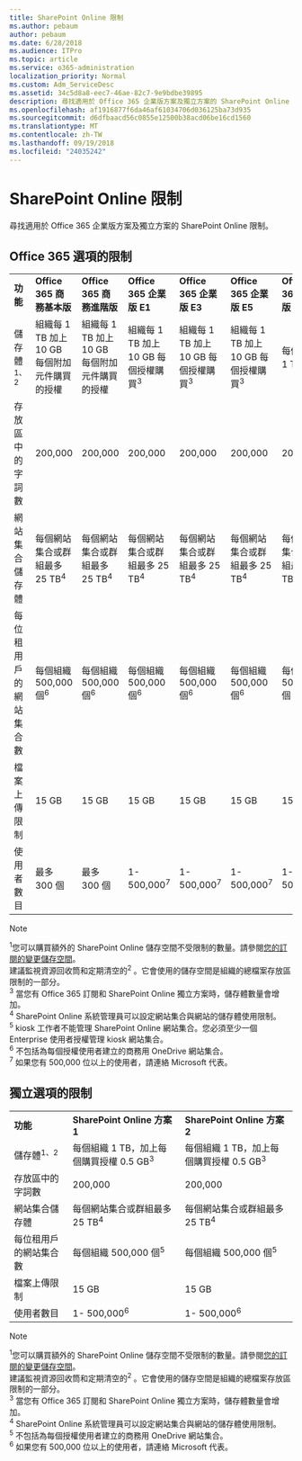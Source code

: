 ```yaml
---
title: SharePoint Online 限制
ms.author: pebaum
author: pebaum
ms.date: 6/28/2018
ms.audience: ITPro
ms.topic: article
ms.service: o365-administration
localization_priority: Normal
ms.custom: Adm_ServiceDesc
ms.assetid: 34c5d8a8-eec7-46ae-82c7-9e9bdbe39895
description: 尋找適用於 Office 365 企業版方案及獨立方案的 SharePoint Online 限制。
ms.openlocfilehash: af1916877f6da46af61034706d036125ba73d935
ms.sourcegitcommit: d6dfbaacd56c0855e12500b38acd06be16cd1560
ms.translationtype: MT
ms.contentlocale: zh-TW
ms.lasthandoff: 09/19/2018
ms.locfileid: "24035242"
---
```

# <a name="sharepoint-online-limits"></a>SharePoint Online 限制

尋找適用於 Office 365 企業版方案及獨立方案的 SharePoint Online 限制。
  
## <a name="limits-for-office-365-options"></a>Office 365 選項的限制

||||||||
|:-----|:-----|:-----|:-----|:-----|:-----|:-----|
|**功能** <br/> |**Office 365 商務基本版** <br/> |**Office 365 商務進階版** <br/> |**Office 365 企業版 E1** <br/> |**Office 365 企業版 E3** <br/> |**Office 365 企業版 E5** <br/> |**Office 365 企業版 F1** <br/> |
|儲存體<sup>1、2</sup> <br/> |組織每 1 TB 加上 10 GB 每個附加元件購買的授權  <br/> |組織每 1 TB 加上 10 GB 每個附加元件購買的授權  <br/> |組織每 1 TB 加上 10 GB 每個授權購買<sup>3</sup> <br/> |組織每 1 TB 加上 10 GB 每個授權購買<sup>3</sup> <br/> |組織每 1 TB 加上 10 GB 每個授權購買<sup>3</sup> <br/> |每個組織 1 TB <sup>3</sup> <br/> |
|存放區中的字詞數  <br/> |200,000  <br/> |200,000  <br/> |200,000  <br/> |200,000  <br/> |200,000  <br/> |200,000  <br/> |
|網站集合儲存體  <br/> |每個網站集合或群組最多 25 TB<sup>4</sup> <br/> |每個網站集合或群組最多 25 TB<sup>4</sup> <br/> |每個網站集合或群組最多 25 TB<sup>4</sup> <br/> |每個網站集合或群組最多 25 TB<sup>4</sup> <br/> |每個網站集合或群組最多 25 TB<sup>4</sup> <br/> |每個網站集合或群組最多 25 TB<sup>5</sup> <br/> |
|每位租用戶的網站集合數  <br/> |每個組織 500,000 個<sup>6</sup> <br/> |每個組織 500,000 個<sup>6</sup> <br/> |每個組織 500,000 個<sup>6</sup> <br/> |每個組織 500,000 個<sup>6</sup> <br/> |每個組織 500,000 個<sup>6</sup> <br/> |每個組織 500,000 個  <br/> |
|檔案上傳限制  <br/> |15 GB  <br/> |15 GB  <br/> |15 GB  <br/> |15 GB  <br/> |15 GB  <br/> |15 GB  <br/> |
|使用者數目  <br/> |最多 300 個  <br/> |最多 300 個  <br/> |1- 500,000<sup>7</sup> <br/> |1- 500,000<sup>7</sup> <br/> |1- 500,000<sup>7</sup> <br/> |1- 500,000<sup>7</sup> <br/> |
   
> [!NOTE]
> <sup>1</sup>您可以購買額外的 SharePoint Online 儲存空間不受限制的數量。請參閱[您的訂閱的變更儲存空間](https://support.office.com/en-us/article/Change-storage-space-for-your-subscription-96EA3533-DE64-4B01-839A-C560875A662C?ui=en-US&amp;rs=en-US&amp;ad=US)。<br/>建議監視資源回收筒和定期清空的<sup>2</sup> 。它會使用的儲存空間是組織的總檔案存放區限制的一部分。<br/> <sup>3</sup> 當您有 Office 365 訂閱和 SharePoint Online 獨立方案時，儲存體數量會增加。<br/><sup>4</sup> SharePoint Online 系統管理員可以設定網站集合與網站的儲存體使用限制。<br/> <sup>5</sup> kiosk 工作者不能管理 SharePoint Online 網站集合。您必須至少一個 Enterprise 使用者授權管理 kiosk 網站集合。<br/> <sup>6</sup> 不包括為每個授權使用者建立的商務用 OneDrive 網站集合。<br/><sup>7</sup> 如果您有 500,000 位以上的使用者，請連絡 Microsoft 代表。 
  
## <a name="limits-for-standalone-options"></a>獨立選項的限制

||||
|:-----|:-----|:-----|
|**功能** <br/> |**SharePoint Online 方案 1** <br/> |**SharePoint Online 方案 2** <br/> |
|儲存體<sup>1、2</sup> <br/> |每個組織 1 TB，加上每個購買授權 0.5 GB<sup>3</sup> <br/> |每個組織 1 TB，加上每個購買授權 0.5 GB<sup>3</sup> <br/> |
|存放區中的字詞數  <br/> |200,000  <br/> |200,000  <br/> |
|網站集合儲存體  <br/> |每個網站集合或群組最多 25 TB<sup>4</sup> <br/> |每個網站集合或群組最多 25 TB<sup>4</sup> <br/> |
|每位租用戶的網站集合數  <br/> |每個組織 500,000 個<sup>5</sup> <br/> |每個組織 500,000 個<sup>5</sup> <br/> |
|檔案上傳限制  <br/> |15 GB  <br/> |15 GB  <br/> |
|使用者數目  <br/> |1- 500,000<sup>6</sup> <br/> |1- 500,000<sup>6</sup> <br/> |
   
> [!NOTE]
> <sup>1</sup>您可以購買額外的 SharePoint Online 儲存空間不受限制的數量。請參閱[您的訂閱的變更儲存空間](https://support.office.com/en-us/article/Change-storage-space-for-your-subscription-96EA3533-DE64-4B01-839A-C560875A662C?ui=en-US&amp;rs=en-US&amp;ad=US)。<br/> 建議監視資源回收筒和定期清空的<sup>2</sup> 。它會使用的儲存空間是組織的總檔案存放區限制的一部分。<br/><sup>3</sup> 當您有 Office 365 訂閱和 SharePoint Online 獨立方案時，儲存體數量會增加。<br/><sup>4</sup> SharePoint Online 系統管理員可以設定網站集合與網站的儲存體使用限制。<br/><sup>5</sup> 不包括為每個授權使用者建立的商務用 OneDrive 網站集合。<br/><sup>6</sup> 如果您有 500,000 位以上的使用者，請連絡 Microsoft 代表。 
  

